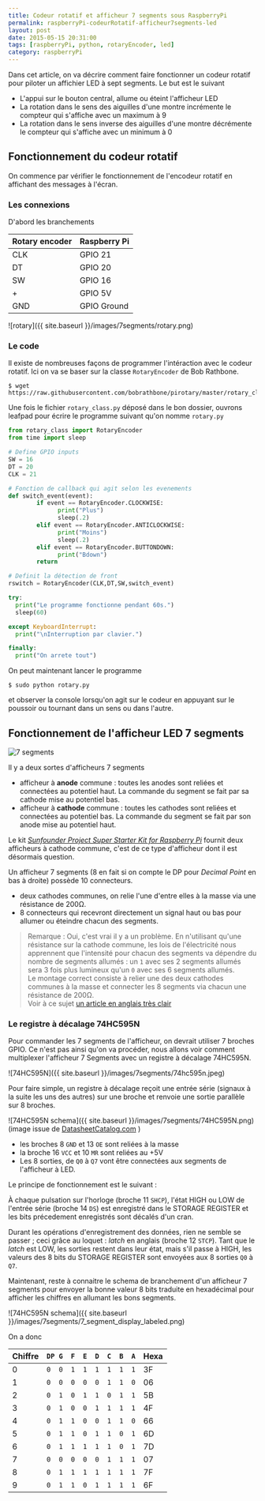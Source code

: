 ```yaml
---
title: Codeur rotatif et afficheur 7 segments sous RaspberryPi
permalink: raspberryPi-codeurRotatif-afficheur7segments-led
layout: post
date: 2015-05-15 20:31:00
tags: [raspberryPi, python, rotaryEncoder, led]
category: raspberryPi
---
```


Dans cet article, on va décrire comment faire fonctionner un codeur rotatif
pour piloter un affichier LED à sept segments.
Le but est le suivant 
- L'appui sur le bouton central, allume ou éteint l'afficheur LED
- La rotation dans le sens des aiguilles d'une montre incrémente 
  le compteur qui s'affiche avec un maximum à 9
- La rotation dans le sens inverse des aiguilles d'une montre décrémente
  le compteur qui s'affiche avec un minimum à 0


## Fonctionnement du codeur rotatif

On commence par vérifier le fonctionnement de l'encodeur rotatif en
affichant des messages à l'écran.


### Les connexions

D'abord les branchements

Rotary encoder | Raspberry Pi
---------------|-------------
           CLK | GPIO 21
            DT | GPIO 20
            SW | GPIO 16
             + | GPIO 5V
           GND | GPIO Ground

![rotary]({{ site.baseurl }}/images/7segments/rotary.png)


### Le code

Il existe de nombreuses façons de programmer l'intéraction avec le codeur
rotatif. Ici on va se baser sur la classe `RotaryEncoder` de Bob Rathbone.


```
$ wget https://raw.githubusercontent.com/bobrathbone/pirotary/master/rotary_class.py
```

Une fois le fichier `rotary_class.py` déposé dans le bon dossier,
ouvrons leafpad pour écrire le programme suivant qu'on nomme `rotary.py`


```python
from rotary_class import RotaryEncoder
from time import sleep

# Define GPIO inputs
SW = 16
DT = 20
CLK = 21

# Fonction de callback qui agit selon les evenements
def switch_event(event):
        if event == RotaryEncoder.CLOCKWISE:
              print("Plus")
              sleep(.2)
        elif event == RotaryEncoder.ANTICLOCKWISE:
              print("Moins")
              sleep(.2)
        elif event == RotaryEncoder.BUTTONDOWN:
              print("Bdown")
        return

# Definit la détection de front
rswitch = RotaryEncoder(CLK,DT,SW,switch_event)

try:
  print("Le programme fonctionne pendant 60s.")
  sleep(60)

except KeyboardInterrupt:
  print("\nInterruption par clavier.")

finally:
  print("On arrete tout")
```

On peut maintenant lancer le programme 

```
$ sudo python rotary.py
```

et observer la console lorsqu'on agit sur
le codeur en appuyant sur le poussoir ou tournant dans un sens ou dans l'autre.


## Fonctionnement de l'afficheur LED 7 segments

![7 segments](http://upload.wikimedia.org/wikipedia/commons/thumb/a/ad/Seven_segment_02_Pengo.jpg/280px-Seven_segment_02_Pengo.jpg)

Il y a deux sortes d'afficheurs 7 segments

- afficheur à **anode** commune : toutes les anodes sont reliées et connectées au
  potentiel haut. La commande du segment se fait par sa cathode mise au
  potentiel bas.
- afficheur à **cathode** commune : toutes les cathodes sont reliées et connectées
  au potentiel bas.  La commande du segment se fait par son anode mise au
  potentiel haut.


Le kit [*Sunfounder Project Super Starter Kit for Raspberry Pi*](http://www.amazon.fr/gp/product/B00P2E9W30?psc=1&redirect=true&ref_=oh_aui_detailpage_o04_s00)
fournit deux afficheurs à cathode commune, c'est de ce type d'afficheur dont il
est désormais question.

Un afficheur 7 segments (8 en fait si on compte le DP pour *Decimal Point* 
en bas à droite) possède 10 connecteurs.

- deux cathodes communes, on relie l'une d'entre elles à la masse via une
  résistance de 200&#8486;.
- 8 connecteurs qui recevront directement un signal haut ou bas pour allumer ou
  éteindre chacun des segments.

> Remarque : Oui, c'est vrai il y a un problème. En n'utilisant qu'une
> résistance sur la cathode commune, les lois de l'électricité nous apprennent
> que l'intensité pour chacun des segments va dépendre du nombre de segments
> allumés : un `1` avec ses 2 segments allumés sera 3 fois plus lumineux qu'un
> `0` avec ses 6 segments allumés.   
> Le montage correct consiste à relier une des deux cathodes communes à la
> masse et connecter les 8 segments via chacun une résistance de 200&#8486;.   
> Voir à ce sujet [un article en anglais très clair](http://melabs.com/resources/articles/ledart.htm)



### Le registre à décalage 74HC595N

Pour commander les 7 segments de l'afficheur, on devrait utiliser 7 broches GPIO.
Ce n'est pas ainsi qu'on va procéder, nous allons voir comment multiplexer 
l'afficheur 7 Segments avec un registre à décalage 74HC595N.

![74HC595N]({{ site.baseurl }}/images/7segments/74hc595n.jpeg)

Pour faire simple, un registre à décalage reçoit une entrée série
(signaux à la suite les uns des autres) sur une broche et renvoie une sortie 
parallèle sur 8 broches.


![74HC595N schema]({{ site.baseurl }}/images/7segments/74HC595N.png)    
(image issue de [DatasheetCatalog.com](http://www.datasheetcatalog.com/datasheets_pdf/7/4/H/C/74HC595N.shtml) )

- les broches 8 `GND` et 13 `OE` sont reliées à la masse
- la broche 16 `VCC` et 10 `MR` sont  reliées au +5V
- Les 8 sorties, de `Q0` à `Q7` vont être connectées aux segments de
  l'afficheur à LED.

Le principe de fonctionnement est le suivant :

À chaque pulsation sur l'horloge (broche 11 `SHCP`), l'état HIGH ou LOW de
l'entrée série (broche 14 `DS`) est enregistré dans le STORAGE REGISTER et les
bits précedement enregistrés sont décalés d'un cran.

Durant les opérations d'enregistrement des données, rien ne semble se passer ;
ceci grâce au loquet : *latch* en anglais (broche 12 `STCP`).  Tant que le
*latch* est LOW, les sorties restent dans leur état, mais s'il passe à
HIGH, les valeurs des 8 bits du STORAGE REGISTER sont envoyées aux
8 sorties `Q0` à `Q7`.

Maintenant, reste à connaitre le schema de branchement d'un afficheur 7 segments
pour envoyer la bonne valeur 8 bits traduite en hexadécimal pour afficher les
chiffres en allumant les bons segments.

![74HC595N schema]({{ site.baseurl }}/images/7segments/7_segment_display_labeled.png)    

On a donc

Chiffre | `DP G  F  E  D  C  B  A` | Hexa
--------|--------------------------|-----
   0    | `0  0  1  1  1  1  1  1` | 3F
   1    | `0  0  0  0  0  1  1  0` | 06
   2    | `0  1  0  1  1  0  1  1` | 5B
   3    | `0  1  0  0  1  1  1  1` | 4F
   4    | `0  1  1  0  0  1  1  0` | 66
   5    | `0  1  1  0  1  1  0  1` | 6D
   6    | `0  1  1  1  1  1  0  1` | 7D
   7    | `0  0  0  0  0  1  1  1` | 07
   8    | `0  1  1  1  1  1  1  1` | 7F
   9    | `0  1  1  0  1  1  1  1` | 6F



